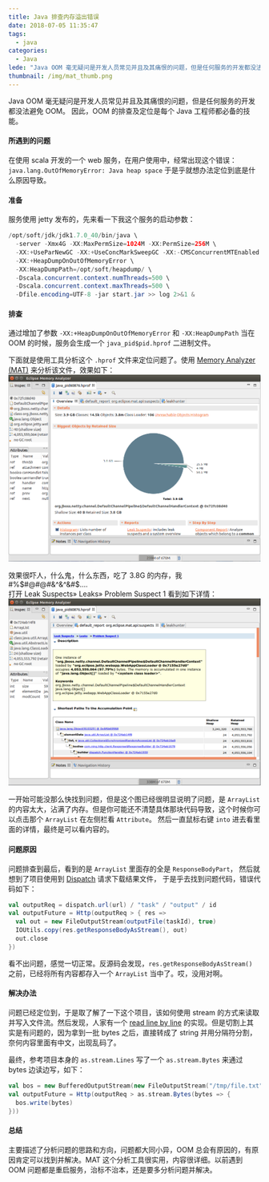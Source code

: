 ```yaml
---
title: Java 排查内存溢出错误
date: 2018-07-05 11:35:47
tags:
  - java
categories:
  - Java
lede: "Java OOM 毫无疑问是开发人员常见并且及其痛恨的问题，但是任何服务的开发都没法避免 OOM，该如何取定位排查及修复"
thumbnail: /img/mat_thumb.png
---
```


Java OOM 毫无疑问是开发人员常见并且及其痛恨的问题，但是任何服务的开发都没法避免 OOM。 因此，OOM 的排查及定位是每个 Java 工程师都必备的技能。

#### 所遇到的问题

在使用 scala 开发的一个 web 服务，在用户使用中，经常出现这个错误： `java.lang.OutOfMemoryError: Java heap space` 于是乎就想办法定位到底是什么原因导致。


#### 准备

服务使用 jetty 发布的，先来看一下我这个服务的启动参数：

```java  
/opt/soft/jdk/jdk1.7.0_40/bin/java \
  -server -Xmx4G -XX:MaxPermSize=1024M -XX:PermSize=256M \
  -XX:+UseParNewGC -XX:+UseConcMarkSweepGC -XX:-CMSConcurrentMTEnabled -XX:CMSInitiatingOccupancyFraction=65 -XX:+CMSParallelRemarkEnabled \
  -XX:+HeapDumpOnOutOfMemoryError \
  -XX:HeapDumpPath=/opt/soft/heapdump/ \
  -Dscala.concurrent.context.numThreads=500 \
  -Dscala.concurrent.context.maxThreads=500 \
  -Dfile.encoding=UTF-8 -jar start.jar >> log 2>&1 &
```

#### 排查

通过增加了参数 `-XX:+HeapDumpOnOutOfMemoryError` 和 `-XX:HeapDumpPath` 当在 OOM 的时候，服务会生成一个 `java_pid$pid.hprof` 二进制文件。   

下面就是使用工具分析这个 `.hprof` 文件来定位问题了。使用 [Memory Analyzer (MAT)](https://www.eclipse.org/mat/) 来分析该文件，效果如下：  
![](/img/overview_mat.png)

效果很吓人，什么鬼，什么东西，吃了 3.8G 的内存，我#%$#@#@#&^&^&#$....      
打开 Leak Suspects» Leaks» Problem Suspect 1 看到如下详情：    
![](/img/mat_find_problem.png)

一开始可能没那么快找到问题，但是这个图已经很明显说明了问题，是 `ArrayList` 的内容太大，沾满了内存。但是你可能还不清楚具体那块代码导致，这个时候你可以点击那个 `ArrayList` 在左侧栏看 `Attribute`。
然后一直鼠标右键 `into` 进去看里面的详情，最终是可以看内容的。   

#### 问题原因  

问题排查到最后，看到的是 `ArrayList` 里面存的全是 `ResponseBodyPart`， 然后就想到了项目使用到 [Dispatch](https://dispatchhttp.org/Dispatch.html) 请求下载结果文件，
于是乎去找到问题代码，错误代码如下：   

```scala
val outputReq = dispatch.url(url) / "task" / "output" / id
val outputFuture = Http(outputReq > { res =>
  val out = new FileOutputStream(outputFile(taskId), true)
  IOUtils.copy(res.getResponseBodyAsStream(), out)
  out.close
})
```  
看不出问题，感觉一切正常。反源码会发现，`res.getResponseBodyAsStream()` 之前，已经将所有内容都存入一个 `ArrayList` 当中了。哎，没用对啊。   

#### 解决办法  

问题已经定位到，于是取了解了一下这个项目，该如何使用 stream 的方式来读取并写入文件流。然后发现，人家有一个 [read line by line](https://github.com/dispatch/reboot/blob/master/core/src/main/scala/stream/strings.scala) 的实现。但是切割上其实是有问题的，因为拿到一批 bytes 之后，直接转成了 string 并用分隔符分割，
奈何内容里面有中文，出现乱码了。

最终，参考项目本身的 `as.stream.Lines` 写了一个 `as.stream.Bytes` 来通过 bytes 边读边写，如下：  

```scala
val bos = new BufferedOutputStream(new FileOutputStream("/tmp/file.txt", true))
val outputFuture = Http(outputReq > as.stream.Bytes(bytes => {
  bos.write(bytes)
}))
```

#### 总结

主要描述了分析问题的思路和方向，问题都大同小异，OOM 总会有原因的，有原因肯定可以找到并解决。MAT 这个分析工具很实用，内容很详细。以前遇到 OOM 问题都是重启服务，治标不治本，还是要多分析问题并解决。
